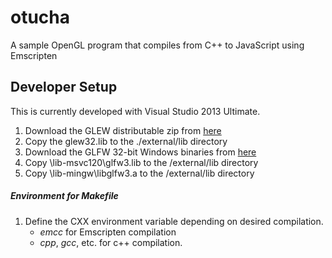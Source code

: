 # otucha
A sample OpenGL program that compiles from C++ to JavaScript using Emscripten


## Developer Setup
This is currently developed with Visual Studio 2013 Ultimate.

1. Download the GLEW distributable zip from [here](http://glew.sourceforge.net/)
2. Copy the glew32.lib to the ./external/lib directory
3. Download the GLFW 32-bit Windows binaries from [here](http://www.glfw.org/download.html)
4. Copy \lib-msvc120\glfw3.lib to the /external/lib directory
5. Copy \lib-mingw\libglfw3.a to the /external/lib directory

##### Environment for Makefile

1. Define the CXX environment variable depending on desired compilation.
   - _emcc_ for Emscripten compilation
   - _cpp_, _gcc_, etc. for c++ compilation.
